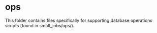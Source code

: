 # ops
This folder contains files specifically for supporting database operations scripts (found in small_jobs/ops/).
